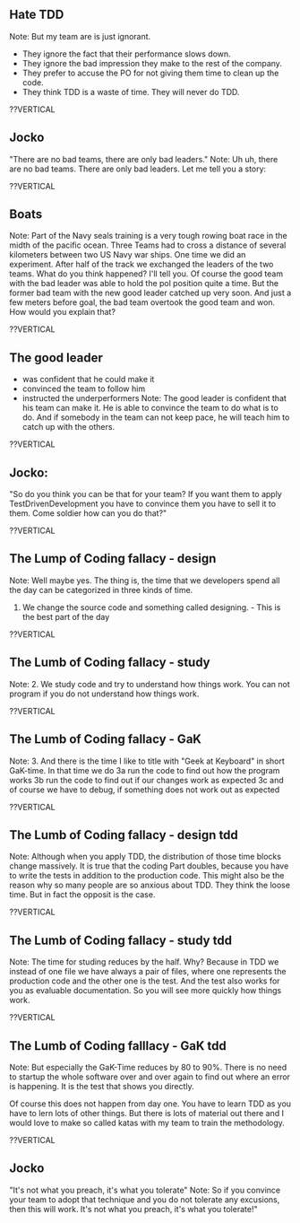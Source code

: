 ## Hate TDD
Note: But my team are is just ignorant.
* They ignore the fact that their performance slows down.
* They ignore the bad impression they make to the rest of the company.
* They prefer to accuse the PO for not giving them time to clean up the code.
* They think TDD is a waste of time. They will never do TDD.

??VERTICAL
## Jocko
"There are no bad teams, there are only bad leaders."
Note: Uh uh, there are no bad teams. There are only bad leaders. Let me tell you a story:

??VERTICAL
## Boats
Note: Part of the Navy seals training is a very tough rowing boat race in the midth of the pacific ocean. Three Teams had to cross a distance of several kilometers between two US Navy war ships.
One time we did an experiment. After half of the track we exchanged the leaders of the two teams. What do you think happened? I'll tell you. Of course the good team with the bad leader was able to hold the pol position quite a time. But the former bad team with the new good leader catched up very soon. And just a few meters before goal, the bad team overtook the good team and won. How would you explain that?

??VERTICAL
## The good leader
* was confident that he could make it <!-- .element: class="fragment" -->
* convinced the team to follow him <!-- .element: class="fragment" -->
* instructed the underperformers <!-- .element: class="fragment" -->
Note: The good leader is confident that his team can make it. He is able to convince the team to do what is to do. And if somebody in the team can not keep pace, he will teach him to catch up with the others.

??VERTICAL
## Jocko:
"So do you think you can be that for your team? If you want them to apply TestDrivenDevelopment you have to convince them you have to sell it to them. Come soldier how can you do that?"

??VERTICAL
## The Lump of Coding fallacy - design
Note: Well maybe yes. The thing is, the time that we developers spend all the day can be categorized in three kinds of time.
1. We change the source code and something called designing. - This is the best part of the day

??VERTICAL
## The Lumb of Coding fallacy - study
Note: 2. We study code and try to understand how things work. You can not program if you do not understand how things work.

??VERTICAL
## The Lumb of Coding fallacy - GaK
Note: 3. And there is the time I like to title with "Geek at Keyboard" in short GaK-time. In that time we do
3a run the code to find out how the program works
3b run the code to find out if our changes work as expected
3c and of course we have to debug, if something does not work out as expected

??VERTICAL
## The Lumb of Coding fallacy - design tdd
Note: Although when you apply TDD, the distribution of those time blocks change massively. It is true that the coding Part doubles, because you have to write the tests in addition to the production code. This might also be the reason why so many people are so anxious about TDD. They think the loose time. But in fact the opposit is the case.

??VERTICAL
## The Lumb of Coding fallacy - study tdd
Note: The time for studing reduces by the half. Why? Because in TDD we instead of one file we have always a pair of files, where one represents the production code and the other one is the test. And the test also works for you as evaluable documentation. So you will see more quickly how things work.

??VERTICAL
## The Lumb of Coding falllacy - GaK tdd
Note: But especially the GaK-Time reduces by 80 to 90%. There is no need to startup the whole software over and over again to find out where an error is happening. It is the test that shows you directly.

Of course this does not happen from day one. You have to learn TDD as you have to lern lots of other things. But there is lots of material out there and I would love to make so called katas with my team to train the methodology.

??VERTICAL
## Jocko
"It's not what you preach, it's what you tolerate"
Note: So if you convince your team to adopt that technique and you do not tolerate any excusions, then this will work. It's not what you preach, it's what you tolerate!"